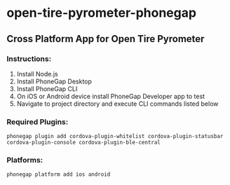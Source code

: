 # open-tire-pyrometer-phonegap
## Cross Platform App for Open Tire Pyrometer  
  
### Instructions:  
1. Install Node.js  
2. Install PhoneGap Desktop  
3. Install PhoneGap CLI  
4. On iOS or Android device install PhoneGap Developer app to test  
5. Navigate to project directory and execute CLI commands listed below  
  
### Required Plugins:  
`phonegap plugin add cordova-plugin-whitelist cordova-plugin-statusbar cordova-plugin-console cordova-plugin-ble-central`  
  
### Platforms:  
`phonegap platform add ios android`  
  

